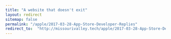 ```yaml
---
title: "A website that doesn't exit"
layout: redirect
sitemap: false
permalink: "/apple/2017-03-28-App-Store-Developer-Replies"
redirect_to:  "http://missourivalley.tech/apple/2017-03-28-App-Store-Developer-Replies"
---
```

